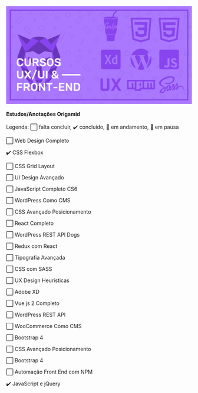 <h2 align="left">
    <img alt="Origamid" src="origamid.png" width="700px" />
    <p style="font-size: 14px;">Estudos/Anotações Origamid</p>
</h2>

<p>Legenda: ⬜ falta concluir, ✔️ concluido, 🚧 em andamento, 🛑 em pausa </p>

<p>⬜ Web Design Completo <a target="_blank" href="https://www.origamid.com/"></a></p>
<p>✔️ CSS Flexbox <a target="_blank" href="https://www.origamid.com"</a> <a target="_blank" href="https://github.com/luqonhas"></a> </p>
<p>⬜ CSS Grid Layout</p>
<p>⬜ UI Design Avançado</p>
<p>⬜ JavaScript Completo CS6</p>
<p>⬜ WordPress Como CMS</p>
<p>⬜ CSS Avançado Posicionamento</p>
<p>⬜ React Completo</p>
<p>⬜ WordPress REST API Dogs</p>
<p>⬜ Redux com React</p>
<p>⬜ Tipografia Avançada</p>
<p>⬜ CSS com SASS</p>
<p>⬜ UX Design Heurísticas</p>
<p>⬜ Adobe XD</p>
<p>⬜ Vue.js 2 Completo</p>
<p>⬜ WordPress REST API</p>
<p>⬜ WooCommerce Como CMS</p>
<p>⬜ Bootstrap 4</p>
<p>⬜ CSS Avançado Posicionamento</p>
<p>⬜ Bootstrap 4</p>
<p>⬜ Automação Front End com NPM</p>
<p>✔️ JavaScript e jQuery</p>
